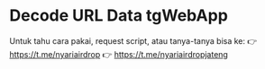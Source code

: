 # Decode URL Data tgWebApp

Untuk tahu cara pakai, request script, atau tanya-tanya bisa ke:
👉 https://t.me/nyariairdrop
👉 https://t.me/nyariairdropjateng
